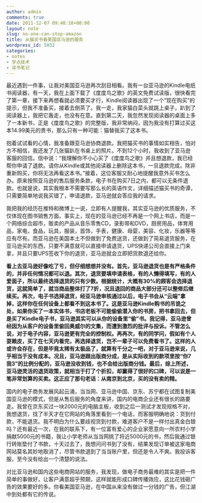 ```yaml
---
author: admin
comments: true
date: 2011-12-07 09:48:18+00:00
layout: note
slug: no-one-can-stop-amazon
title: 从猫买书看美国亚马逊的服务
wordpress_id: 5032
categories:
- notes
- 学点技术
- 读书笔记
---
```


最近遇到一件事，让我对美国亚马逊再次刮目相看。我有一台亚马逊的Kindle电纸书阅读器，有一天，我在上面下载了《度度鸟之歌》的英文免费试读版，很快看完了第一章，接下来再想看就必须要买才行，Kindle阅读器出现了一个“现在购买”的提示，但我不准备买，接着去倒茶了。我一走，我家猫白菜头就跳上桌子，趴到了阅读器上，我把它轰走，也没有在意。直到第二天，我忽然发现阅读器的桌面上多了一本新书，正是《度度鸟之歌》的完整版，我非常纳闷，因为我没有打算过买这本14.99美元的贵书，那么只有一种可能：猫替我买了这本书。





抱着试试看的心情，我准备跟亚马逊协商退款。我把猫买书的事情如实相告，怕对方不相信，我还发了几张猫趴在书桌上的照片。不到12个小时，我收到了亚马逊客服的回信。信中说：“我理解你不小心买了《度度鸟之歌》并且想退款，我已经帮你申请了退款。请你从Kindle或其他阅读器上删除这本书，一旦退款完成，除非重新购买，你将无法再看这本书。”接着，这位客服又耐心地提醒我意外买书怎么办。原来按照亚马逊的售后服务条款，电子书在购买7日之内，都可以无条件退款。也就是说，其实我根本不需要写那么长的英语作文，详细描述猫买书的奇谭，只需要简单地说我买错了，申请退款，亚马逊就会答应我的请求。





我把我的经历在推特和微博上一说，立即有人提醒我，其实亚马逊的优质服务，不仅体现在图书销售方面。事实上，现在的亚马逊已经不再是一个网上书店，而是一个网络综合超市，贩卖的产品从音乐零售CD，录影带和DVD，厨房用品，体育用品，家电，食品，玩具，服装，首饰，手表，健康、母婴，美容、化妆，乐器等等应有尽有。而亚马逊在美国本土不但做到了免费送货，还做到了简易退货服务，在亚马逊买的东西，只要不满意就可以直接申请退货，UPS快递公司会直接上门来拿，并且只要UPS签收下你的退货，亚马逊就会立即把货款退还给你。





**看上去亚马逊好像吃了亏，但仔细想想并没有。首先，亚马逊退货也是有严格条件的，并非任何情况都可以退。其次，退货要填申请表格，有的人懒得填写，有的人爱面子，所以最终选择退货的只有少数。根据统计，大概有30%的顾客会选择退货，这就简单了，就当商品整体打了7折，况且退回的商品大部分还可以整修后继续买。再次，电子书选择退货，经亚马逊审核通过以后，电子书会从“云端”拿掉，这样你在任何设备上都看不到这本书了。这是亚马逊Kindle购书的吊诡之处，如果你买了一本实体书，书店老板不可能偷偷潜入你的书房，把书拿回去，但是买了Kindle电子书，亚马逊其实可以从你的设备里“偷”书。我记得，亚马逊曾经因为从客户的设备里偷回奥威尔的文集，而遭到激烈的批评与投诉。不管怎么说，对于电子内容，亚马逊更有完全的控制权。再再次，有的同学问，假如有个人耍赖皮，买了在七天内看完，再选择退货，岂不一辈子可以免费看书了。这样的人或许会存在，但是毕竟太稀有太极品了，就算有千分之一吧，对于亚马逊来说，几乎相当于没有成本。况且，亚马逊跟出版商分成，是从实际收到的款项里按“你7我3”的比例分配的，亚马逊没收到钱，也不会给出版商分钱。最后，综上所述，亚马逊灵活的退货政策，就相当于打了个折扣，却赢得了很好的口碑，可以说是一笔非常划算的买卖。这正应了那句老话：从南京到北京，买的没有卖的精。**





国内的电子商务发展风起云涌，当当网、亚马逊中国、京东、苏宁都在试图复制美国亚马逊的模式，但是从售后服务的角度来讲，国内的电商企业还有很长的路要走。我曾在京东买过一块2000元的电脑主板，收到之后一测试才发现规格不对，我想退货，找了半天才在它网站的角落里看到一个电话，而客服明确地说：货到付款，不能退货。我不明白为什么要歧视货到付款，难道客户不是一样付出真金白银吗？还有最近一次，在我的联系下，有一位富有爱心的企业家愿意向一所农村小学捐献5000元的书籍，我让小学老师从当当网挑了将近5000元的书，然后我通过银行转账垫付了书款，十天过去了，我想问问书到了没有，结果发现订单被这家电商网站莫名其妙地取消了，尽管书款退到了当当账户里，但还是令人不爽。我投诉客服，至今没有给出一个清楚的说法。





对比亚马逊和国内这些电商网站的服务，我发现，做电子商务最难的其实是把一件简单的事做好，让客户满意超乎预期，这样就能形成口碑传播效应，这比花钱砸广告的效果要好的多。你看美国亚马逊，在中国从来没有做过一分钱的广告，但江湖中到处都有它的传说。



